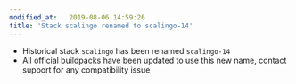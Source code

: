 ```yaml
---
modified_at:   2019-08-06 14:59:26
title: 'Stack scalingo renamed to scalingo-14'
---
```


* Historical stack `scalingo` has been renamed `scalingo-14`
* All official buildpacks have been updated to use this new name, contact
  support for any compatibility issue
